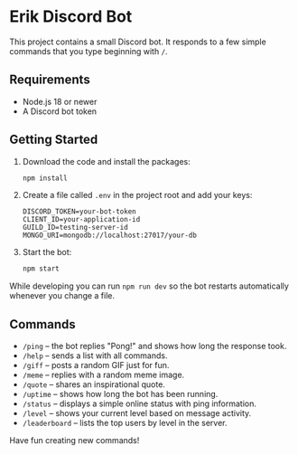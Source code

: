 # Erik Discord Bot

This project contains a small Discord bot. It responds to a few simple commands that you type beginning with `/`.

## Requirements

- Node.js 18 or newer
- A Discord bot token

## Getting Started

1. Download the code and install the packages:
   ```bash
   npm install
   ```
2. Create a file called `.env` in the project root and add your keys:
   ```env
   DISCORD_TOKEN=your-bot-token
   CLIENT_ID=your-application-id
   GUILD_ID=testing-server-id
   MONGO_URI=mongodb://localhost:27017/your-db
   ```
3. Start the bot:
   ```bash
   npm start
   ```

While developing you can run `npm run dev` so the bot restarts automatically whenever you change a file.

## Commands

- `/ping` – the bot replies "Pong!" and shows how long the response took.
- `/help` – sends a list with all commands.
- `/giff` – posts a random GIF just for fun.
- `/meme` – replies with a random meme image.
- `/quote` – shares an inspirational quote.
- `/uptime` – shows how long the bot has been running.
- `/status` – displays a simple online status with ping information.
- `/level` – shows your current level based on message activity.
- `/leaderboard` – lists the top users by level in the server.

Have fun creating new commands!
